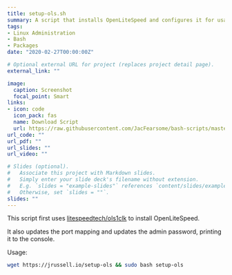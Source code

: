 ```yaml
---
title: setup-ols.sh
summary: A script that installs OpenLiteSpeed and configures it for usage
tags:
- Linux Administration
- Bash
- Packages
date: "2020-02-27T00:00:00Z"

# Optional external URL for project (replaces project detail page).
external_link: ""

image:
  caption: Screenshot
  focal_point: Smart
links:
- icon: code
  icon_pack: fas
  name: Download Script
  url: https://raw.githubusercontent.com/JacFearsome/bash-scripts/master/setup-scripts/setup-ols.sh
url_code: ""
url_pdf: ""
url_slides: ""
url_video: ""

# Slides (optional).
#   Associate this project with Markdown slides.
#   Simply enter your slide deck's filename without extension.
#   E.g. `slides = "example-slides"` references `content/slides/example-slides.md`.
#   Otherwise, set `slides = ""`.
slides: ""
---
```

This script first uses [litespeedtech/ols1clk](https://github.com/litespeedtech/ols1clk) to install OpenLiteSpeed.

It also updates the port mapping and updates the admin password, printing it to the console.

Usage:
```sh
wget https://jrussell.io/setup-ols && sudo bash setup-ols
```